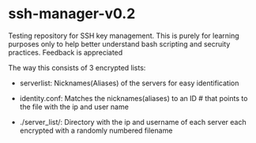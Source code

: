 # ssh-manager-v0.2
Testing repository for SSH key management.
This is purely for learning purposes only to help better understand bash scripting and secruity practices.
Feedback is appreciated

The way this consists of 3 encrypted lists:

  - serverlist: Nicknames(Aliases) of the servers for easy identification
  
 -  identity.conf:  Matches the nicknames(aliases) to an ID # that points to the file with the ip and user name
	
 - ./server_list/:  Directory with the ip and username of each server each encrypted with a randomly numbered filename
  
